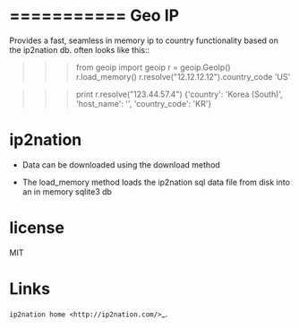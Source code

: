 ===========
Geo IP
===========

Provides a fast, seamless in memory ip to country functionality based on the ip2nation db.
often looks like this::

>>> from geoip import geoip
>>> r = geoip.GeoIp()
>>> r.load_memory()
>>> r.resolve("12.12.12.12").country_code
'US'

>>> print r.resolve("123.44.57.4")
{'country': 'Korea (South)', 'host_name': '', 'country_code': 'KR'}


ip2nation
=========

* Data can be downloaded using the download method

* The load_memory method loads the ip2nation sql data file from disk into an in memory sqlite3 db

license
========
MIT

Links
========

`ip2nation home <http://ip2nation.com/>`_.
